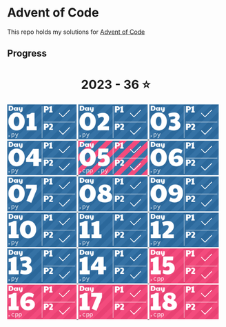 # Advent of Code

This repo holds my solutions for [Advent of Code](https://adventofcode.com/)

## Progress
<!-- AOC TILES BEGIN -->
<h1 align="center">
  2023 - 36 ⭐
</h1>
<a href="2023/1/part1.py">
  <img src=".aoc_tiles/tiles/2023/01.png" width="161px">
</a>
<a href="2023/2/part1.py">
  <img src=".aoc_tiles/tiles/2023/02.png" width="161px">
</a>
<a href="2023/3/part1.py">
  <img src=".aoc_tiles/tiles/2023/03.png" width="161px">
</a>
<a href="2023/4/part1.py">
  <img src=".aoc_tiles/tiles/2023/04.png" width="161px">
</a>
<a href="2023/5/part2.cpp">
  <img src=".aoc_tiles/tiles/2023/05.png" width="161px">
</a>
<a href="2023/6/part1.py">
  <img src=".aoc_tiles/tiles/2023/06.png" width="161px">
</a>
<a href="2023/7/part1.py">
  <img src=".aoc_tiles/tiles/2023/07.png" width="161px">
</a>
<a href="2023/8/part1.py">
  <img src=".aoc_tiles/tiles/2023/08.png" width="161px">
</a>
<a href="2023/9/part1.py">
  <img src=".aoc_tiles/tiles/2023/09.png" width="161px">
</a>
<a href="2023/10/part1.py">
  <img src=".aoc_tiles/tiles/2023/10.png" width="161px">
</a>
<a href="2023/11/part1.py">
  <img src=".aoc_tiles/tiles/2023/11.png" width="161px">
</a>
<a href="2023/12/part1.py">
  <img src=".aoc_tiles/tiles/2023/12.png" width="161px">
</a>
<a href="2023/13/part1.py">
  <img src=".aoc_tiles/tiles/2023/13.png" width="161px">
</a>
<a href="2023/14/part1.py">
  <img src=".aoc_tiles/tiles/2023/14.png" width="161px">
</a>
<a href="2023/15/part1.cpp">
  <img src=".aoc_tiles/tiles/2023/15.png" width="161px">
</a>
<a href="2023/16/part1.cpp">
  <img src=".aoc_tiles/tiles/2023/16.png" width="161px">
</a>
<a href="2023/17/part1.cpp">
  <img src=".aoc_tiles/tiles/2023/17.png" width="161px">
</a>
<a href="2023/18/part1.cpp">
  <img src=".aoc_tiles/tiles/2023/18.png" width="161px">
</a>
<!-- AOC TILES END -->